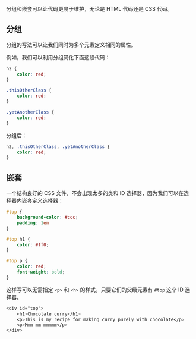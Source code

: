 分组和嵌套可以让代码更易于维护，无论是 HTML 代码还是 CSS 代码。

## 分组

分组的写法可以让我们同时为多个元素定义相同的属性。

例如，我们可以利用分组简化下面这段代码：

```css
h2 {
    color: red;
}

.thisOtherClass {
    color: red;
}

.yetAnotherClass {
    color: red;
}
```

分组后：

```css
h2, .thisOtherClass, .yetAnotherClass {
    color: red;
}
```

## 嵌套

一个结构良好的 CSS 文件，不会出现太多的类和 ID 选择器，因为我们可以在选择器内嵌套定义选择器：

```css
#top {
    background-color: #ccc;
    padding: 1em
}

#top h1 {
    color: #ff0;
}

#top p {
    color: red;
    font-weight: bold;
}
```

这样写可以无需指定 `<p>` 和 `<h>` 的样式，只要它们的父级元素有 `#top` 这个 ID 选择器。

```css
<div id="top">
    <h1>Chocolate curry</h1>
    <p>This is my recipe for making curry purely with chocolate</p>
    <p>Mmm mm mmmmm</p>
</div>
```

